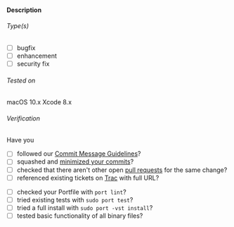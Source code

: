 #### Description

<!-- Note: it is best make pull requests from a branch rather than from master -->

###### Type(s)
<!-- update (title contains ": U(u)pdate to"), submission (new Portfile) and CVE Identifiers are auto-detected, replace [ ] with [x] to select -->

- [ ] bugfix
- [ ] enhancement
- [ ] security fix

###### Tested on
<!-- Generate version information with this command in shell:
    echo "macOS $(sw_vers -productVersion) $(sw_vers -buildVersion)"; echo "Xcode $(xcodebuild -version | awk '{print $NF}' | tr '\n' ' ')"
-->
macOS 10.x
Xcode 8.x

###### Verification <!-- (delete not applicable items) -->
Have you

- [ ] followed our [Commit Message Guidelines](https://trac.macports.org/wiki/CommitMessages)?
- [ ] squashed and [minimized your commits](https://guide.macports.org/#project.github)?
- [ ] checked that there aren't other open [pull requests](https://github.com/macports/macports-ports/pulls) for the same change?
- [ ] referenced existing tickets on [Trac](https://trac.macports.org/wiki/Tickets) with full URL?
<!-- Please don't open a new Trac ticket if you are submitting a pull request. -->
- [ ] checked your Portfile with `port lint`?
- [ ] tried existing tests with `sudo port test`?
- [ ] tried a full install with `sudo port -vst install`?
- [ ] tested basic functionality of all binary files?

<!-- Use "skip notification" (surrounded with []) to avoid notifying maintainers -->
